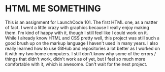 # HTML ME SOMETHING
This is an assignment for LaunchCode 101. The first HTML one, as a matter of fact. I went a little crazy with graphics because I really enjoy making them. I'm kind of happy with it, though I still feel like I could work on it. While I already know HTML and CSS pretty well, this project was still such a good brush up on the markup language I haven't used in many years. I also really learned how to use GitHub and repositories a lot better as I worked on it with my two home computers. I still don't know why some of the errors / things that didn't work, didn't work as of yet, but I feel so much more comfortable with it, which is awesome. Can't wait for the next project.
